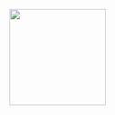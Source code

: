 <p align="left">
  <a href="http://www.jeremiahisaacson.com/"><img align="center" height="170" src="https://github-readme-stats.vercel.app/api?username=jeremiahjordanisaacson&count_private=true&show_icons=true&theme=react&border_radius=15" /></a>
</p>

<!-- <img src="https://github.githubassets.com/images/modules/notifications/filters-zero-dark.svg"/> -->

<!--
**jeremiahjordanisaacson/jeremiahjordanisaacson** is a ✨ _special_ ✨ repository because its `README.md` (this file) appears on your GitHub profile.

Here are some ideas to get you started:

- 🔭 I’m currently working on ...
- 🌱 I’m currently learning ...
- 👯 I’m looking to collaborate on ...
- 🤔 I’m looking for help with ...
- 💬 Ask me about ...
- 📫 How to reach me: ...
- 😄 Pronouns: ...
- ⚡ Fun fact: ...
-->
